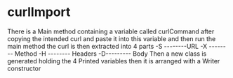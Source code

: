 # curlImport
There is a Main method containing  a variable called curlCommand 
after copying the intended curl and paste it into this variable and then run the main method 
the curl is then extracted into 4 parts 
-S --------URL
-X -------- Method 
-H -------- Headers 
-D--------- Body 
Then a new class is generated holding the 4 Printed variables then it is arranged with a Writer constructor 
